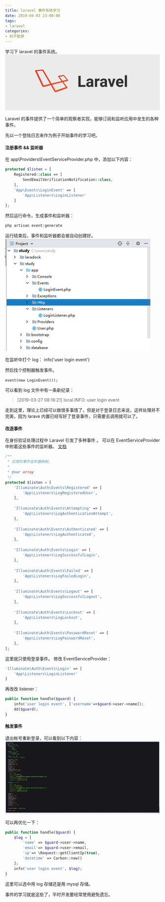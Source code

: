 ```yaml
---
title: laravel 事件系统学习
date: 2019-04-03 23:00:00
tags: 
- laravel
categories: 
- 码不能停
---
```


学习下 laravel 的事件系统。
![](/images/laravel.jpg)
<!-- more -->

Laravel 的事件提供了一个简单的观察者实现，能够订阅和监听应用中发生的各种事件。

先以一个登陆日志来作为例子开始事件的学习吧。

#### 注册事件 && 监听器

在 app\Providers\EventServiceProvider.php 中，添加以下内容：
```php
protected $listen = [
    Registered::class => [
        SendEmailVerificationNotification::class,
    ],
    'App\Events\LoginEvent' => [
        'App\Listeners\LoginListener'
    ]
];
```

然后运行命令，生成事件和监听器：

```php
php artisan event:generate
```

运行结束后，事件和监听器都会被自动创建好。
![](laravel-events/new-event.png)

在监听中打个 log： info('user login event')

然后找个控制器触发事件。

`event(new LoginEvent());`

可以看到 log 文件中有一条新纪录：

>[2019-03-27 08:16:21] local.INFO: user login event

走到这里，理论上已经可以做很多事情了，但是对于登录日志来说，这样处理并不完美，因为 larave 内置已经写好了登录事件，只需要去调用就可以了。

#### 改造事件
在身份验证处理过程中 Laravel 引发了多种事件 。 
可以在 EventServiceProvider 中附着这些事件的监听器。
[文档](https://laravel.com/docs/5.8/authentication#events)

```php
/**
 * 应用的事件监听器映射。
 *
 * @var array
 */
protected $listen = [
    'Illuminate\Auth\Events\Registered' => [
        'App\Listeners\LogRegisteredUser',
    ],

    'Illuminate\Auth\Events\Attempting' => [
        'App\Listeners\LogAuthenticationAttempt',
    ],

    'Illuminate\Auth\Events\Authenticated' => [
        'App\Listeners\LogAuthenticated',
    ],

    'Illuminate\Auth\Events\Login' => [
        'App\Listeners\LogSuccessfulLogin',
    ],

    'Illuminate\Auth\Events\Failed' => [
        'App\Listeners\LogFailedLogin',
    ],

    'Illuminate\Auth\Events\Logout' => [
        'App\Listeners\LogSuccessfulLogout',
    ],

    'Illuminate\Auth\Events\Lockout' => [
        'App\Listeners\LogLockout',
    ],

    'Illuminate\Auth\Events\PasswordReset' => [
        'App\Listeners\LogPasswordReset',
    ],
];
```

这里就只使用登录事件。
修改 EventServiceProvider：

```php
'Illuminate\Auth\Events\Login' => [
    'App\Listeners\LoginListener'
]
```

再改改 listener：
```php
public function handle($guard) {
    info('user login event', ['username'=>$guard->user->name]);
    dd($guard);
}
```

#### 触发事件
退出帐号重新登录，可以看到以下内容：
![输出结果](/images/out.png)

可以再优化一下：
```php
public function handle($guard) {
    $log = [
        'name' => $guard->user->name,
        'email'=> $guard->user->email,
        'ip'=> \Request::getClientIp(true),
        'datetime' => Carbon::now()
    ];
    info('user login event', $log);
}
```

这里可以选中用 log 存储还是用 mysql 存储。

事件的学习就是这些了，平时开发要经常使用避免遗忘。